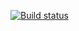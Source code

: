 [![Build status](https://ci.appveyor.com/api/projects/status/n7oq91tt33n3c5un?svg=true)](https://ci.appveyor.com/project/YadIrina/at-hw6-bdd)
